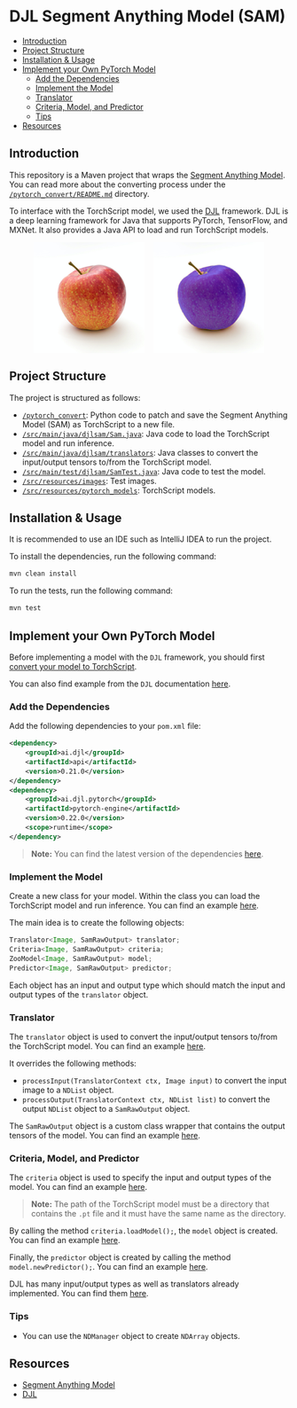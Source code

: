 <h1>DJL Segment Anything Model (SAM)</h1>

- [Introduction](#introduction)
- [Project Structure](#project-structure)
- [Installation \& Usage](#installation--usage)
- [Implement your Own PyTorch Model](#implement-your-own-pytorch-model)
  - [Add the Dependencies](#add-the-dependencies)
  - [Implement the Model](#implement-the-model)
  - [Translator](#translator)
  - [Criteria, Model, and Predictor](#criteria-model-and-predictor)
  - [Tips](#tips)
- [Resources](#resources)

## Introduction

This repository is a Maven project that wraps the [Segment Anything Model](https://github.com/facebookresearch/segment-anything). You can read more about the converting process under the [`/pytorch_convert/README.md`](/pytorch_convert/README.md) directory.

To interface with the TorchScript model, we used the [DJL](https://djl.ai/) framework. DJL is a deep learning framework for Java that supports PyTorch, TensorFlow, and MXNet. It also provides a Java API to load and run TorchScript models.

<div style="display: flex; justify-content: center; gap: 1rem">
    <img src="src/resources/images/test.jpg" width=200>
    <img src="src/resources/images/test_out.png" width=200>
</div>

## Project Structure

The project is structured as follows:

- [`/pytorch_convert`](/pytorch_convert): Python code to patch and save the Segment Anything Model (SAM) as TorchScript to a new file.
- [`/src/main/java/djlsam/Sam.java`](/src/main/java/djlsam/Sam.java): Java code to load the TorchScript model and run inference.
- [`/src/main/java/djlsam/translators`](/src/main/java/djlsam/translators): Java classes to convert the input/output tensors to/from the TorchScript model.
- [`/src/main/test/djlsam/SamTest.java`](/src/main/test/djlsam/SamTest.java): Java code to test the model.
- [`/src/resources/images`](/src/resources/images): Test images.
- [`/src/resources/pytorch_models`](/src/resources/pytorch_models): TorchScript models.

## Installation & Usage

It is recommended to use an IDE such as IntelliJ IDEA to run the project.

To install the dependencies, run the following command:

```bash
mvn clean install
```

To run the tests, run the following command:

```bash
mvn test
```

## Implement your Own PyTorch Model

Before implementing a model with the `DJL` framework, you should first [convert your model to TorchScript](/pytorch_convert/README.md#convert-the-model-to-torchscript).

You can also find example from the `DJL` documentation [here](http://docs.djl.ai/examples/index.html).

### Add the Dependencies

Add the following dependencies to your `pom.xml` file:

```xml
<dependency>
    <groupId>ai.djl</groupId>
    <artifactId>api</artifactId>
    <version>0.21.0</version>
</dependency>
<dependency>
    <groupId>ai.djl.pytorch</groupId>
    <artifactId>pytorch-engine</artifactId>
    <version>0.22.0</version>
    <scope>runtime</scope>
</dependency>
```

> **Note:** You can find the latest version of the dependencies [here](https://mvnrepository.com).

### Implement the Model

Create a new class for your model. Within the class you can load the TorchScript model and run inference. You can find an example [here](/src/main/java/djlsam/Sam.java).

The main idea is to create the following objects:

```java
Translator<Image, SamRawOutput> translator;
Criteria<Image, SamRawOutput> criteria;
ZooModel<Image, SamRawOutput> model;
Predictor<Image, SamRawOutput> predictor;
```

Each object has an input and output type which should match the input and output types of the `translator` object.

### Translator

The `translator` object is used to convert the input/output tensors to/from the TorchScript model. You can find an example [here](/src/main/java/djlsam/translators/SamTranslator.java).

It overrides the following methods:

- `processInput(TranslatorContext ctx, Image input)` to convert the input image to a `NDList` object.
- `processOutput(TranslatorContext ctx, NDList list)` to convert the output `NDList` object to a `SamRawOutput` object.

The `SamRawOutput` object is a custom class wrapper that contains the output tensors of the model. You can find an example [here](/src/main/java/djlsam/SamRawOutput.java).

### Criteria, Model, and Predictor

The `criteria` object is used to specify the input and output types of the model. You can find an example [here](/src/main/java/djlsam/Sam.java#L34).

> **Note:** The path of the TorchScript model must be a directory that contains the `.pt` file and it must have the same name as the directory.

By calling the method `criteria.loadModel();`, the `model` object is created. You can find an example [here](/src/main/java/djlsam/Sam.java#L43).

Finally, the `predictor` object is created by calling the method `model.newPredictor();`. You can find an example [here](/src/main/java/djlsam/Sam.java#L51).

DJL has many input/output types as well as translators already implemented. You can find them [here](https://javadoc.io/doc/ai.djl/api/latest/index.html).

### Tips

- You can use the `NDManager` object to create `NDArray` objects.

## Resources

- [Segment Anything Model](https://github.com/facebookresearch/segment-anything)
- [DJL](https://djl.ai/)
